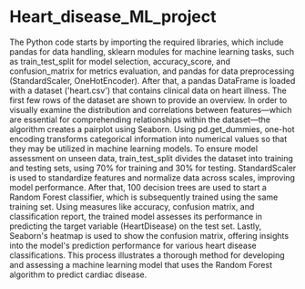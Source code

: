 # Heart_disease_ML_project

The Python code starts by importing the required libraries, which include pandas for data handling, sklearn modules for machine learning tasks, such as train_test_split for model selection, accuracy_score, and confusion_matrix for metrics evaluation, and pandas for data preprocessing (StandardScaler, OneHotEncoder). After that, a pandas DataFrame is loaded with a dataset ('heart.csv') that contains clinical data on heart illness. The first few rows of the dataset are shown to provide an overview. In order to visually examine the distribution and correlations between features—which are essential for comprehending relationships within the dataset—the algorithm creates a pairplot using Seaborn. Using pd.get_dummies, one-hot encoding transforms categorical information into numerical values so that they may be utilized in machine learning models. To ensure model assessment on unseen data, train_test_split divides the dataset into training and testing sets, using 70% for training and 30% for testing. StandardScaler is used to standardize features and normalize data across scales, improving model performance. After that, 100 decision trees are used to start a Random Forest classifier, which is subsequently trained using the same training set. Using measures like accuracy, confusion matrix, and classification report, the trained model assesses its performance in predicting the target variable (HeartDisease) on the test set. Lastly, Seaborn's heatmap is used to show the confusion matrix, offering insights into the model's prediction performance for various heart disease classifications. This process illustrates a thorough method for developing and assessing a machine learning model that uses the Random Forest algorithm to predict cardiac disease.
